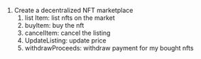 1. Create a decentralized NFT marketplace
    1. list Item: list nfts on the market
    2. buyItem: buy the nft
    3. cancelItem: cancel the listing
    4. UpdateListing: update price
    5. withdrawProceeds: withdraw payment for my bought nfts